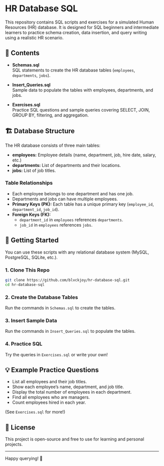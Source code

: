 # HR Database SQL

This repository contains SQL scripts and exercises for a simulated Human Resources (HR) database. It is designed for SQL beginners and intermediate learners to practice schema creation, data insertion, and query writing using a realistic HR scenario.

## 📁 Contents

- **Schemas.sql**  
  SQL statements to create the HR database tables (`employees`, `departments`, `jobs`).

- **Insert_Queries.sql**  
  Sample data to populate the tables with employees, departments, and jobs.

- **Exercises.sql**  
  Practice SQL questions and sample queries covering SELECT, JOIN, GROUP BY, filtering, and aggregation.

## 🏗️ Database Structure

The HR database consists of three main tables:

- **employees:** Employee details (name, department, job, hire date, salary, etc.)
- **departments:** List of departments and their locations.
- **jobs:** List of job titles.

### Table Relationships

- Each employee belongs to one department and has one job.
- Departments and jobs can have multiple employees.
- **Primary Keys (PK):** Each table has a unique primary key (`employee_id`, `department_id`, `job_id`).
- **Foreign Keys (FK):**  
  - `department_id` in `employees` references `departments`.
  - `job_id` in `employees` references `jobs`.

## 🚀 Getting Started

You can use these scripts with any relational database system (MySQL, PostgreSQL, SQLite, etc.).

### 1. Clone This Repo

```sh
git clone https://github.com/blvckjoy/hr-database-sql.git
cd hr-database-sql
```

### 2. Create the Database Tables

Run the commands in `Schemas.sql` to create the tables.

### 3. Insert Sample Data

Run the commands in `Insert_Queries.sql` to populate the tables.

### 4. Practice SQL

Try the queries in `Exercises.sql` or write your own!

## 💡 Example Practice Questions

- List all employees and their job titles.
- Show each employee’s name, department, and job title.
- Display the total number of employees in each department.
- Find all employees who are managers.
- Count employees hired in each year.

(See `Exercises.sql` for more!)

## 📄 License

This project is open-source and free to use for learning and personal projects.

---

Happy querying! 🚀
